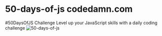 # 50-days-of-js codedamn.com
#50DaysOfJS Challenge Level up your JavaScript skills with a daily coding challenge
![50-days-of-js](https://codedamn.com/assets/images/50daysofjs/50daysofJS-og.png)
